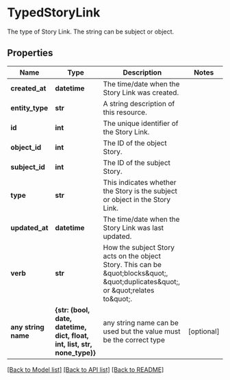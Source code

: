 # TypedStoryLink

The type of Story Link. The string can be subject or object. 
## Properties
Name | Type | Description | Notes
------------ | ------------- | ------------- | -------------
**created_at** | **datetime** | The time/date when the Story Link was created. | 
**entity_type** | **str** | A string description of this resource. | 
**id** | **int** | The unique identifier of the Story Link. | 
**object_id** | **int** | The ID of the object Story. | 
**subject_id** | **int** | The ID of the subject Story. | 
**type** | **str** | This indicates whether the Story is the subject or object in the Story Link. | 
**updated_at** | **datetime** | The time/date when the Story Link was last updated. | 
**verb** | **str** | How the subject Story acts on the object Story. This can be \&quot;blocks\&quot;, \&quot;duplicates\&quot;, or \&quot;relates to\&quot;. | 
**any string name** | **{str: (bool, date, datetime, dict, float, int, list, str, none_type)}** | any string name can be used but the value must be the correct type | [optional]

[[Back to Model list]](../README.md#documentation-for-models) [[Back to API list]](../README.md#documentation-for-api-endpoints) [[Back to README]](../README.md)


